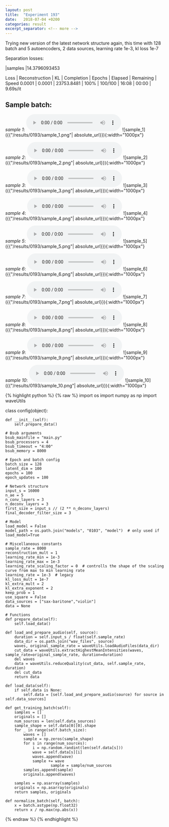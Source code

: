 ```yaml
---
layout: post
title:  "Experiment 193"
date:   2018-07-04 +0200
categories: result
excerpt_separator: <!-- more -->
---
```

Trying new version of the latest network structure again, this time with 128 batch and 5 autoencoders, 2 data sources, learning rate 1e-3, kl loss 1e-7

Separation losses:

|samples
|14.3796093453

Loss | Reconstruction | KL | Completion | Epochs | Elapsed | Remaining | Speed
0.0001 | 0.0001 | 23753.8481 | 100% | 100/100 | 16:08 | 00:00 | 9.69s/it<!-- more -->

## **Sample batch**:
_sample 1_:
<audio src="/ResultsOverview/results/0193/sample_1.wav" controls preload></audio>
![sample_1]({{"/results/0193/sample_1.png"| absolute_url}}){:width="1000px"}

_sample 2_:
<audio src="/ResultsOverview/results/0193/sample_2.wav" controls preload></audio>
![sample_2]({{"/results/0193/sample_2.png"| absolute_url}}){:width="1000px"}

_sample 3_:
<audio src="/ResultsOverview/results/0193/sample_3.wav" controls preload></audio>
![sample_3]({{"/results/0193/sample_3.png"| absolute_url}}){:width="1000px"}

_sample 4_:
<audio src="/ResultsOverview/results/0193/sample_4.wav" controls preload></audio>
![sample_4]({{"/results/0193/sample_4.png"| absolute_url}}){:width="1000px"}

_sample 5_:
<audio src="/ResultsOverview/results/0193/sample_5.wav" controls preload></audio>
![sample_5]({{"/results/0193/sample_5.png"| absolute_url}}){:width="1000px"}

_sample 6_:
<audio src="/ResultsOverview/results/0193/sample_6.wav" controls preload></audio>
![sample_6]({{"/results/0193/sample_6.png"| absolute_url}}){:width="1000px"}

_sample 7_:
<audio src="/ResultsOverview/results/0193/sample_7.wav" controls preload></audio>
![sample_7]({{"/results/0193/sample_7.png"| absolute_url}}){:width="1000px"}

_sample 8_:
<audio src="/ResultsOverview/results/0193/sample_8.wav" controls preload></audio>
![sample_8]({{"/results/0193/sample_8.png"| absolute_url}}){:width="1000px"}

_sample 9_:
<audio src="/ResultsOverview/results/0193/sample_9.wav" controls preload></audio>
![sample_9]({{"/results/0193/sample_9.png"| absolute_url}}){:width="1000px"}

_sample 10_:
<audio src="/ResultsOverview/results/0193/sample_10.wav" controls preload></audio>
![sample_10]({{"/results/0193/sample_10.png"| absolute_url}}){:width="1000px"}


{% highlight python %}
{% raw %}
import os
import numpy as np
import waveUtils


class config(object):

	def __init__(self):
		self.prepare_data()

	# Bsub arguments
	bsub_mainfile = "main.py"
	bsub_processors = 4
	bsub_timeout = "4:00"
	bsub_memory = 8000

	# Epoch and batch config
	batch_size = 128
	latent_dim = 100
	epochs = 100
	epoch_updates = 100

	# Network structure
	input_s = 16000
	n_ae = 5
	n_conv_layers = 3
	n_deconv_layers = 3
	first_size = input_s // (2 ** n_deconv_layers)
	final_decoder_filter_size = 3

	# Model
	load_model = False
	model_path = os.path.join("models", "0103", "model")  # only used if load_model=True

	# Miscellaneous constants
	sample_rate = 8000
	reconstruction_mult = 1
	learning_rate_min = 1e-3
	learning_rate_max = 1e-3
	learning_rate_scaling_factor = 0  # controlls the shape of the scaling curve from max to min learning rate
	learning_rate = 1e-3  # legacy
	kl_loss_mult = 1e-7
	kl_extra_mult = 2
	kl_extra_exponent = 2
	keep_prob = 1
	use_square = False
	data_sources = ["sax-baritone","violin"]
	data = None

	# Functions
	def prepare_data(self):
		self.load_data()

	def load_and_prepare_audio(self, source):
		duration = self.input_s / float(self.sample_rate)
		data_dir = os.path.join("wav_files", source)
		waves, original_sample_rate = waveUtils.loadAudioFiles(data_dir)
		cut_data = waveUtils.extractHighestMeanIntensities(waves, sample_rate=original_sample_rate, duration=duration)
		del waves
		data = waveUtils.reduceQuality(cut_data, self.sample_rate, duration)
		del cut_data
		return data

	def load_data(self):
		if self.data is None:
			self.data = [self.load_and_prepare_audio(source) for source in self.data_sources]

	def get_training_batch(self):
		samples = []
		originals = []
		num_sources = len(self.data_sources)
		sample_shape = self.data[0][0].shape
		for _ in range(self.batch_size):
			waves = []
			sample = np.zeros(sample_shape)
			for s in range(num_sources):
				i = np.random.randint(len(self.data[s]))
				wave = self.data[s][i]
				waves.append(wave)
				sample += wave
                        sample = sample/num_sources
			samples.append(sample)
			originals.append(waves)

		samples = np.asarray(samples)
		originals = np.asarray(originals)
		return samples, originals

	def normalize_batch(self, batch):
		x = batch.astype(np.float32)
		return x / np.max(np.abs(x))


{% endraw %}
{% endhighlight %}
